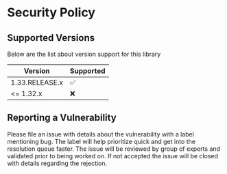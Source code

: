 # Security Policy

## Supported Versions

Below are the list about version support for this library

| Version | Supported          |
| ------- | ------------------ |
| 1.33.RELEASE.x   | :white_check_mark: |
| <= 1.32.x   | :x:                |

## Reporting a Vulnerability

Please file an issue with details about the vulnerability with a label mentioning bug. The label will help prioritize quick and get into the resolution queue faster. 
The issue will be reviewed by group of experts and validated prior to being worked on. If not accepted the issue will be closed with details regarding the rejection.
